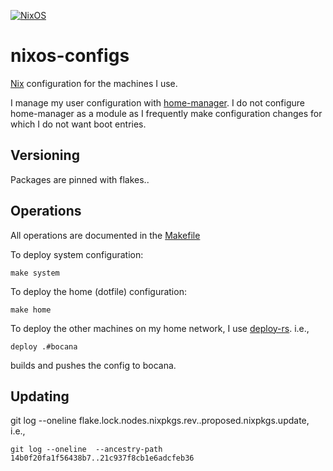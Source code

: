 [![NixOS](https://img.shields.io/badge/NixOS-unstable-blue.svg?style=flat-square&logo=NixOS&logoColor=white)](https://nixos.org)

# nixos-configs

[Nix](https://nixos.org) configuration for the machines I use.

I manage my user configuration with [home-manager](https://github.com/nix-community/home-manager). I do not configure
home-manager as a module as I frequently make configuration changes for which I do not want boot entries.

## Versioning

Packages are pinned with flakes..

## Operations

All operations are documented in the [Makefile](./Makefile)

To deploy system configuration:

```
make system
```

To deploy the home (dotfile) configuration:

```
make home
```

To deploy the other machines on my home network, I use [deploy-rs](https://github.com/serokell/deploy-rs). i.e.,

```
deploy .#bocana
```

builds and pushes the config to bocana.

## Updating

git log --oneline flake.lock.nodes.nixpkgs.rev..proposed.nixpkgs.update, i.e.,

```
git log --oneline  --ancestry-path 14b0f20fa1f56438b7..21c937f8cb1e6adcfeb36
```

